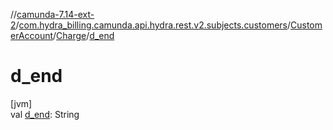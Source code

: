 //[camunda-7.14-ext-2](../../../../index.md)/[com.hydra_billing.camunda.api.hydra.rest.v2.subjects.customers](../../index.md)/[CustomerAccount](../index.md)/[Charge](index.md)/[d_end](d_end.md)

# d_end

[jvm]\
val [d_end](d_end.md): String
